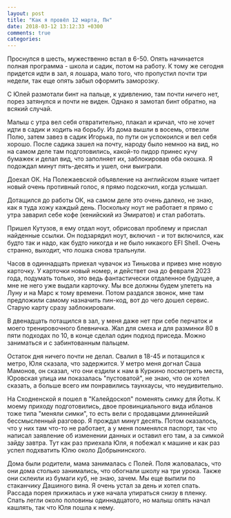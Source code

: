 ```yaml
---
layout: post
title: "Как я провёл 12 марта, Пн"
date: 2018-03-12 13:12:33 +0300
comments: true
categories: 
---
```

Проснулся в шесть, мужественно встал в 6-50. Опять начинается полная программа - школа и садик, потом на работу. К тому же сегодня придется идти в зал, я лошара, мало того, что пропустил почти три недели, так еще опять забыл оформить заморозку.

С Юлей размотали бинт на пальце, к удивлению, там почти ничего нет, порез затянулся и почти не виден. Однако я замотал бинт обратно, на всякий случай.

Малыш с утра вел себя отвратительно, плакал и кричал, что не хочет идти в садик и ходить на борьбу. Из дома вышли в восемь, отвезли Полю, затем завез в садик Игорька, по пути он успокоился и вел себя хорошо. После садика зашел на почту, народу было немноо на вид, но на самом деле там подготовились, какой-то пидор принес кучу бумажек и делал вид, что заполняет их, заблокировав оба окошка. Я подождал минут пять-десять и ушел, они выиграли.

Доехал ОК. На Полежаевской объявление на английском языке читает новый очень противный голос, я прямо подскочил, когда услышал.

Дотащился до работы ОК, на самом деле это очень далеко, не знаю, как я туда хожу каждый день. Поскольку ноут не работает я прямо с утра заварил себе кофе (кенийский из Эмиратов) и стал работать.

Пришел Кутузов, я ему отдал ноут, обрисовал проблему и прислал найденные ссылки. Он подзарядил ноут, включил - и тот включился, как будто так и надо, как будто никогда и не было никакого EFI Shell. Очень странно, выходит, что лошка снова тральнули.

Часов в одиннадцать приехал чувачок из Тинькова и привез мне новую карточку. У карточки новый номер, и действет она до февраля 2023 года, подумать только, это ведь фантастически отдаленное будущее, а мне не него уже выдали карточку. Мы все должны будем улететь на Луну и на Марс к тому времени. Потом раздался звонок, мне там предложили самому назначить пин-код, вот до чего дошел сервис. Старую карту сразу заблокировали.

В двенадцать потащился в зал, у меня даже нет при себе перчаток и моего тренировочного блевничка. Жал для смеха и для разминки 80 в пяти подходах по 10, в конце сделал один подход приседа. Можно заниматься и с забинтованным пальцем.

Остаток дня ничего почти не делал. Свалил в 18-45 и потащился к метро, Юля сказала, что задержится. У метро меня догнал Саша Мамонов, он сказал, что они ездили к нам в Куркино посмотреть места, Юровская улица им показалась "пустоватой", не знаю, что он хотел сказать, а больше всего им понравились таунхаусы, что неудивительно.

На Сходненской я пошел в "Калейдоскоп" поменять симку для Йоты. К моему приходу подготовились, двое провинциального вида ибланов тоже типа "меняли симки", то есть вели с продавцами длиннейший бессмысленный разговор. Я прождал минут десять. Потом оказалось, что у них там что-то не работает, а у меня поменялся паспорт, так что  написал заявление об изменении данных и оставил его там, а за симкой зайду завтра. Тут как раз приехала Юля, я побежал к машине и как раз успел подхватить Юлю около Добрынинского.

Дома были родители, мама занималась с Полей. Поля жаловалась, что они дома столько занимались, что обогнали школу на три урока. Также они склеили из бумаги куб, не знаю, зачем. Мы еще выпили по стаканчику Дашиного вина. Я очень устал за день и хотел спать. Рассада порея прижилась и уже начала упираться снизу в пленку. Спать легли около половины одиннадцатого, но малыш опять начал кашлять, так что Юля пошла к нему.